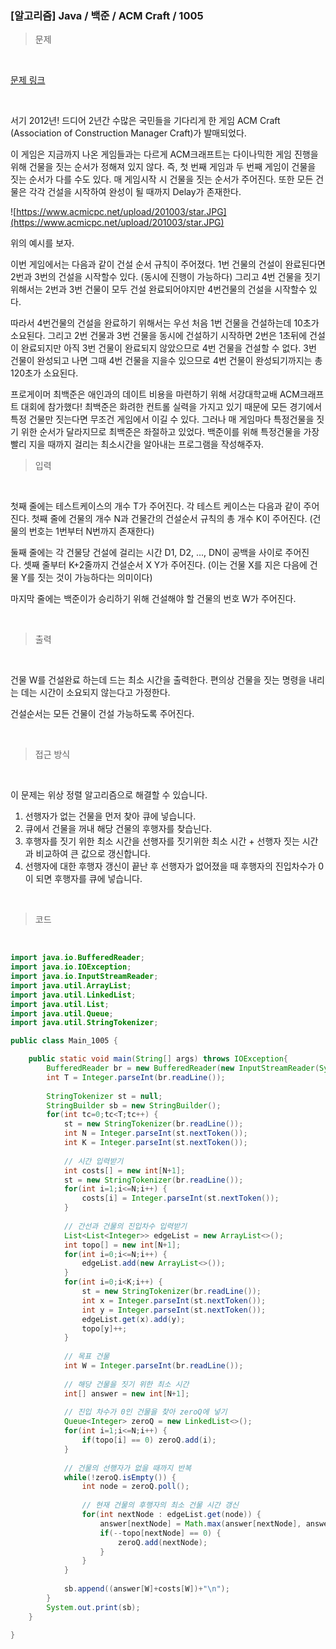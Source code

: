 <h3>[알고리즘]  Java / 백준 / ACM Craft / 1005 </h3>

> 문제
> 

<br>

[문제 링크](https://www.acmicpc.net/problem/1005)

<br>

서기 2012년! 드디어 2년간 수많은 국민들을 기다리게 한 게임 ACM Craft (Association of Construction Manager Craft)가 발매되었다.

이 게임은 지금까지 나온 게임들과는 다르게 ACM크래프트는 다이나믹한 게임 진행을 위해 건물을 짓는 순서가 정해져 있지 않다. 즉, 첫 번째 게임과 두 번째 게임이 건물을 짓는 순서가 다를 수도 있다. 매 게임시작 시 건물을 짓는 순서가 주어진다. 또한 모든 건물은 각각 건설을 시작하여 완성이 될 때까지 Delay가 존재한다.

![https://www.acmicpc.net/upload/201003/star.JPG](https://www.acmicpc.net/upload/201003/star.JPG)

위의 예시를 보자.

이번 게임에서는 다음과 같이 건설 순서 규칙이 주어졌다. 1번 건물의 건설이 완료된다면 2번과 3번의 건설을 시작할수 있다. (동시에 진행이 가능하다) 그리고 4번 건물을 짓기 위해서는 2번과 3번 건물이 모두 건설 완료되어야지만 4번건물의 건설을 시작할수 있다.

따라서 4번건물의 건설을 완료하기 위해서는 우선 처음 1번 건물을 건설하는데 10초가 소요된다. 그리고 2번 건물과 3번 건물을 동시에 건설하기 시작하면 2번은 1초뒤에 건설이 완료되지만 아직 3번 건물이 완료되지 않았으므로 4번 건물을 건설할 수 없다. 3번 건물이 완성되고 나면 그때 4번 건물을 지을수 있으므로 4번 건물이 완성되기까지는 총 120초가 소요된다.

프로게이머 최백준은 애인과의 데이트 비용을 마련하기 위해 서강대학교배 ACM크래프트 대회에 참가했다! 최백준은 화려한 컨트롤 실력을 가지고 있기 때문에 모든 경기에서 특정 건물만 짓는다면 무조건 게임에서 이길 수 있다. 그러나 매 게임마다 특정건물을 짓기 위한 순서가 달라지므로 최백준은 좌절하고 있었다. 백준이를 위해 특정건물을 가장 빨리 지을 때까지 걸리는 최소시간을 알아내는 프로그램을 작성해주자.

> 입력
> 

<br>

첫째 줄에는 테스트케이스의 개수 T가 주어진다. 각 테스트 케이스는 다음과 같이 주어진다. 첫째 줄에 건물의 개수 N과 건물간의 건설순서 규칙의 총 개수 K이 주어진다. (건물의 번호는 1번부터 N번까지 존재한다)

둘째 줄에는 각 건물당 건설에 걸리는 시간 D1, D2, ..., DN이 공백을 사이로 주어진다. 셋째 줄부터 K+2줄까지 건설순서 X Y가 주어진다. (이는 건물 X를 지은 다음에 건물 Y를 짓는 것이 가능하다는 의미이다)

마지막 줄에는 백준이가 승리하기 위해 건설해야 할 건물의 번호 W가 주어진다.

<br>

> 출력
> 

<br>

건물 W를 건설완료 하는데 드는 최소 시간을 출력한다. 편의상 건물을 짓는 명령을 내리는 데는 시간이 소요되지 않는다고 가정한다.

건설순서는 모든 건물이 건설 가능하도록 주어진다.

<br>

> 접근 방식
> 

<br>

이 문제는 위상 정렬 알고리즘으로 해결할 수 있습니다. 

1. 선행자가 없는 건물을 먼저 찾아 큐에 넣습니다.
2. 큐에서 건물을 꺼내 해당 건물의 후행자를 찾습닌다.
3. 후행자를 짓기 위한 최소 시간을 선행자를 짓기위한 최소 시간 + 선행자 짓는 시간과 비교하여 큰 값으로 갱신합니다.
4. 선행자에 대한 후행자 갱신이 끝난 후 선행자가 없어졌을 때 후행자의 진입차수가 0이 되면 후행자를 큐에 넣습니다.

<br>

> 코드
> 

<br>

```java
import java.io.BufferedReader;
import java.io.IOException;
import java.io.InputStreamReader;
import java.util.ArrayList;
import java.util.LinkedList;
import java.util.List;
import java.util.Queue;
import java.util.StringTokenizer;

public class Main_1005 {

	public static void main(String[] args) throws IOException{
		BufferedReader br = new BufferedReader(new InputStreamReader(System.in));
		int T = Integer.parseInt(br.readLine());
		
		StringTokenizer st = null;
		StringBuilder sb = new StringBuilder();
		for(int tc=0;tc<T;tc++) {
			st = new StringTokenizer(br.readLine());
			int N = Integer.parseInt(st.nextToken());
			int K = Integer.parseInt(st.nextToken());
			
			// 시간 입력받기
			int costs[] = new int[N+1];
			st = new StringTokenizer(br.readLine());
			for(int i=1;i<=N;i++) {
				costs[i] = Integer.parseInt(st.nextToken());
			}
			
			// 간선과 건물의 진입차수 입력받기
			List<List<Integer>> edgeList = new ArrayList<>();
			int topo[] = new int[N+1];
			for(int i=0;i<=N;i++) {
				edgeList.add(new ArrayList<>());
			}
			for(int i=0;i<K;i++) {
				st = new StringTokenizer(br.readLine());
				int x = Integer.parseInt(st.nextToken());
				int y = Integer.parseInt(st.nextToken());
				edgeList.get(x).add(y);
				topo[y]++;
			}
			
			// 목표 건물
			int W = Integer.parseInt(br.readLine());
			
			// 해당 건물을 짓기 위한 최소 시간
			int[] answer = new int[N+1];
			
			// 진입 차수가 0인 건물을 찾아 zeroQ에 넣기
			Queue<Integer> zeroQ = new LinkedList<>();
			for(int i=1;i<=N;i++) {
				if(topo[i] == 0) zeroQ.add(i);
			}
			
			// 건물의 선행자가 없을 때까지 반복
			while(!zeroQ.isEmpty()) {
				int node = zeroQ.poll();
				
				// 현재 건물의 후행자의 최소 건물 시간 갱신
				for(int nextNode : edgeList.get(node)) {
					answer[nextNode] = Math.max(answer[nextNode], answer[node]+costs[node]);
					if(--topo[nextNode] == 0) {
						zeroQ.add(nextNode);
					}
				}
			}
			
			sb.append((answer[W]+costs[W])+"\n");
		}
		System.out.print(sb);
	}

}
```

